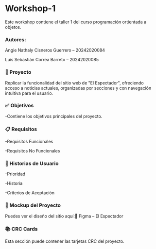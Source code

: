 # Workshop-1

Este workshop contiene el taller 1 del curso programación ortientada a objetos.

### Autores:

Angie Nathaly Cisneros Guerrero – 20242020084

Luis Sebastián Correa Barreto – 20242020085

### 🎯 Proyecto

Replicar la funcionalidad del sitio web de "El Espectador", ofreciendo acceso a noticias actuales, organizadas por secciones y con navegación intuitiva para el usuario.

### ✅ Objetivos

-Contiene los objetivos principales del proyecto.

### 📋 Requisitos

-Requisitos Funcionales

-Requisitos No Funcionales

### 👤 Historias de Usuario

-Prioridad

-Historia

-Criterios de Aceptación

### 🎨 Mockup del Proyecto

Puedes ver el diseño del sitio aquí:🔗 Figma – El Espectador

### 📚 CRC Cards

Esta sección puede contener las tarjetas CRC del proyecto.

